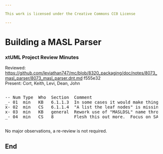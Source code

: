 ```yaml
---

This work is licensed under the Creative Commons CC0 License

---
```


# Building a MASL Parser
### xtUML Project Review Minutes

Reviewed:  https://github.com/leviathan747/mc/blob/8320_packaging/doc/notes/8073_masl_parser/8073_masl_parser.dnt.md f555e32    
Present:  Cort, Keith, Levi, Dean, John

<pre>

-- Num Type  Who  Section  Comment
_- 01  min   KB   6.1.1.3  In some cases it would make things easier to know exactly what is a beginning tag and what is an end tag 
x- 02  min   CS   6.1.1.4  "A list the leaf nodes" is missing "of"
x- 03  min   KB   general  Rework use of "MASLDSL" name throughout
_- 04  min   CS   8        Flesh this out more.  Focus on SAC and GPS Watch.  Roudtrip using the MASL MC to shortcut output back to MASL.

</pre>
   
No major observations, a re-review is not required.


End
---
